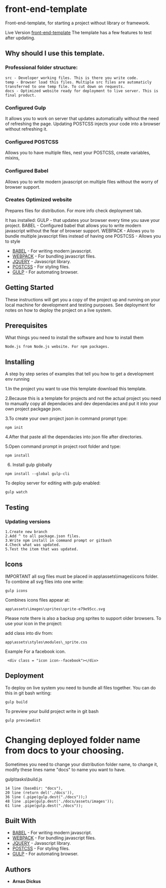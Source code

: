# front-end-template

Front-end-template, for starting a project without library or framework.

Live Version [front-end-template](https://arnasdickus.github.io/front-end-template/)
The template has a few features to test after updating.
## Why should I use this template.
  
 ### Professional folder structure:
    src - Developer working files. This is there you write code.
    temp - Browser load this files. Multiple src files are automaticly transferred to one temp file. To cut down on requests.
    docs - Optimized website ready for deployment to live server. This is final product.
  
 ### Configured Gulp
  It allows you to work on server that updates automatically without the need of refreshing the page.
  Updating POSTCSS injects your code into a browser without refreshing it.
  
 ### Configured POSTCSS
  Allows you to have multiple files, nest your POSTCSS, create variables, mixins, 
 
 ### Configured Babel
  Allows you to write modern javascript on multiple files without the worry of browser support.
  
  ### Creates Optimized website
  Prepares files for distribution. For more info check deployment tab.
  
  
  
  It has installed:
  GULP - that updates your browser every time you save your project.
  BABEL - Configured babel that allows you to write modern javascript without the fear of browser support.
  WEBPACK - Allows you to bundle multiple javascript files instead of having one
  POSTCSS - Allows you to style 

* [BABEL](https://github.com/babel/babel) - For writing modern javascript.
* [WEBPACK](https://github.com/webpack/webpack) - For bundling javascript files.
* [JQUERY](https://github.com/jquery/jquery) - Javascript library.
* [POSTCSS](https://github.com/postcss/postcss) - For styling files.
* [GULP](https://github.com/gulpjs/gulp) - For automating browser.

## Getting Started

These instructions will get you a copy of the project up and running on your local machine for development and testing purposes. See deployment for notes on how to deploy the project on a live system.

## Prerequisites

What things you need to install the software and how to install them

```
Node.js from Node.js website. For npm packages.
```

## Installing

A step by step series of examples that tell you how to get a development env running

1.In the project you want to use this template download this template.

2.Because this is a template for projects and not the actual project you need to manually copy all dependacies and dev dependacies and put it into your own project packgage json.

3.To create your own project json in command prompt type:

```
npm init
```
4.After that paste all the dependacies into json file after directories.

5.Open command prompt in project root folder and type:
```
npm install
```
6. Install gulp globally
```
npm install --global gulp-cli
```

To deploy server for editing with gulp enabled:
```
gulp watch
```
## Testing
### Updating versions
```
1.Create new branch
2.Add ^ to all package.json files.
3.Write npm install in command prompt or gitbash
4.Check what was updated.
5.Test the item that was updated.
```

## Icons

IMPORTANT all svg files must be placed in app\assets\images\icons folder.
To combine all svg files into one write:

```
gulp icons
```

Combines icons files appear at:

```
app\assets\images\sprites\sprite-e79e95cc.svg
```
Please note there is also a backup png sprites to support older browsers.
To use your icon in the project:

add class into div from:
```
app\assets\styles\modules\_sprite.css
```
Example For a facebook icon.
```
 <div class = "icon icon--facebook"></div>
```
## Deployment

To deploy on live system you need to bundle all files together. You can do this in git bash writing:

```
gulp build
```
To preview your build project write in git bash

```
gulp previewdist
```
# Changing deployed folder name from docs to your choosing.

Sometimes you need to change your distribution folder name, to change it,
modify these lines name "docs" to name you want to have.

gulp\tasks\build.js
```
14 line (baseDir: "docs"),
20 line (return del('./docs')),
36 line (.pipe(gulp.dest("./docs"));)
48 line .pipe(gulp.dest('./docs/assets/images'));
61 line .pipe(gulp.dest("./docs"));
```

## Built With

* [BABEL](https://github.com/babel/babel) - For writing modern javascript.
* [WEBPACK](https://github.com/webpack/webpack) - For bundling javascript files.
* [JQUERY](https://github.com/jquery/jquery) - Javascript library.
* [POSTCSS](https://github.com/postcss/postcss) - For styling files.
* [GULP](https://github.com/gulpjs/gulp) - For automating browser.

## Authors

* **Arnas Dickus**


